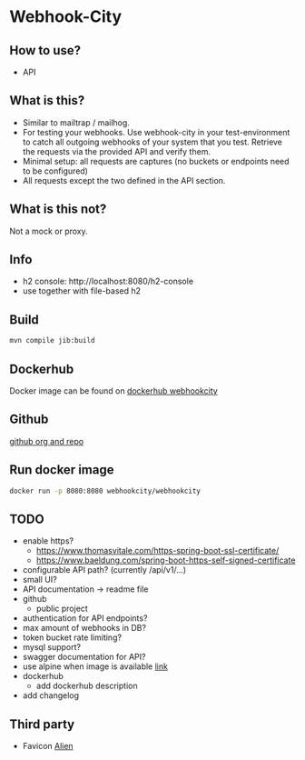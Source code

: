 # Webhook-City

## How to use?

- API

## What is this?

- Similar to mailtrap / mailhog. 
- For testing your webhooks. Use webhook-city in your test-environment to catch all outgoing webhooks of your system that you test. Retrieve the requests via the provided API and verify them.
- Minimal setup: all requests are captures (no buckets or endpoints need to be configured)
- All requests except the two defined in the API section.

## What is this not?

Not a mock or proxy.

## Info

- h2 console: http://localhost:8080/h2-console
- use together with file-based h2


## Build

```zsh
mvn compile jib:build
```

## Dockerhub

Docker image can be found on [dockerhub webhookcity](https://hub.docker.com/repository/docker/webhookcity/webhookcity/general)

## Github

[github org and repo](https://github.com/webhookcity)

## Run docker image 

```zsh
docker run -p 8080:8080 webhookcity/webhookcity
```


## TODO

- enable https? 
  - https://www.thomasvitale.com/https-spring-boot-ssl-certificate/ 
  - https://www.baeldung.com/spring-boot-https-self-signed-certificate
- configurable API path? (currently /api/v1/...)
- small UI?
- API documentation -> readme file
- github 
  - public project
- authentication for API endpoints?
- max amount of webhooks in DB?
- token bucket rate limiting?
- mysql support?
- swagger documentation for API?
- use alpine when image is available [link](https://github.com/corretto/corretto-docker/issues/46)
- dockerhub
  - add dockerhub description
- add changelog

## Third party

- Favicon [Alien](https://favicon.io/emoji-favicons/alien) 